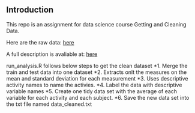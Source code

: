 ## Introduction

This repo is an assignment for data science course Getting and Cleaning Data.

Here are the raw data: 
<a href="https://d396qusza40orc.cloudfront.net/getdata%2Fprojectfiles%2FUCI%20HAR%20Dataset.zip">here</a>

A full description is avaliable at:
<a href="http://archive.ics.uci.edu/ml/datasets/Human+Activity+Recognition+Using+Smartphones">here</a>

run\_analysis.R follows below steps to get the clean dataset
*1. Merge the train and test data into one dataset
*2. Extracts onlt the measures on the mean and standard deviation for each measurement
*3. Uses descriptive activity names to name the activies.
*4. Label the data with descriptive variable names
*5. Create one tidy data set with the average of each variable for each activity and each subject.
*6. Save the new data set into the txt file named data_cleaned.txt
